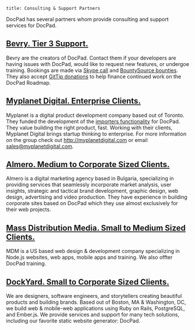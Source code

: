 ```
title: Consulting & Support Partners
```


DocPad has several partners whom provide consulting and support services for DocPad.

## [Bevry. Tier 3 Support.](http://bevry.me)
Bevry are the creators of DocPad. Contact them if your developers are having issues with DocPad, would like to request new features, or undergoe training. Bookings are made via [Skype call](skype:balupton?add) and [BountySource bounties](https://www.bountysource.com/faq#bounties). They also accept [GitTip donations](https://www.gittip.com/docpad/) to help finance continued work on the DocPad Roadmap.

## [Myplanet Digital. Enterprise Clients.](http://www.myplanetdigital.com/)
Myplanet is a digital product development company based out of Toronto. They funded the development of the [importers functionality](https://github.com/bevry/docpad/issues/500) for DocPad. They value building the right product, fast. Working with their clients, Myplanet Digital brings startup thinking to enterprise. For more information on the group check out http://myplanetdigital.com or email sales@myplanetdigital.com.

## [Almero.  Medium to Corporate Sized Clients.](http://almero.bg/)
Almero is a digital marketing agency based in Bulgaria, specializing in providing services that seamlessly incorporate market analysis, user insights, strategic and tactical brand development, graphic design, web design, advertising and video production. They have experience in building corporate sites based on DocPad which they use almost exclusively for their web projects.

## [Mass Distribution Media. Small to Medium Sized Clients.](http://massdistributionmedia.com/)
MDM is a US based web design & development company specializing in Node.js websites, web apps, mobile apps and training. We also offter DocPad training. 

## [DockYard. Small to Corporate Sized Clients.](http://dockyard.com/)
We are designers, software engineers, and storytellers creating beautiful products
and building brands. Based out of Boston, MA & Washington, DC, we build web & mobile-web applications using Ruby on Rails, PostgreSQL, and Ember.js. We provide services and support for many tech solutions, including our favorite static website generator: DocPad.

